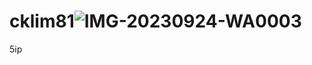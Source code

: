 # cklim81![IMG-20230924-WA0003](https://github.com/ck815ip/cklim815ip/assets/145909073/16e93c93-714f-4853-94ed-bf77bdad36b6)
5ip
